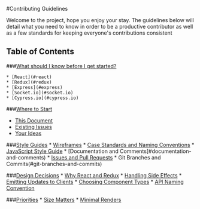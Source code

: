 #Contributing Guidelines

Welcome to the project, hope you enjoy your stay. The guidelines below will detail what you need to know in order to be a productive contributor as well as a few standards for keeping everyone's contributions consistent

## Table of Contents

###[What should I know before I get started?](#what-should-i-know-before-i-get-started)

	* [React](#react)
	* [Redux](#redux)
	* [Express](#express)
	* [Socket.io](#socket.io)
	* [Cypress.io](#cypress.io)

###[Where to Start](#where-to-start)

 * [This Document](#this-document)
 * [Existing Issues](#existing-issues)
 * [Your Ideas](#your-ideas)

###[Style Guides](#style-guides)
	* [Wireframes](#wireframes)
	* [Case Standards and Naming Conventions](#case-standards-and-naming-conventions)
	* [JavaScript Style Guide](#javascript-style-guide)
	* [Documentation and Comments]#documentation-and-comments)
	* [Issues and Pull Requests](#issues-and-pull-requests)
	* Git Branches and Commits(#git-branches-and-commits)

###[Design Decisions](#design-decisions)
	* [Why React and Redux](#why-react-and-redux)
	* [Handling Side Effects](#handling-side-effects)
	* [Emitting Updates to Clients](#emitting-updates-to-clients)
	* [Choosing Component Types](#choosing-component-types)
	* [API Naming Convention](#api-naming-convention)

###[Priorities](#priorities)
	* [Size Matters](#size-matters)
	* [Minimal Renders](3minimal-renders)